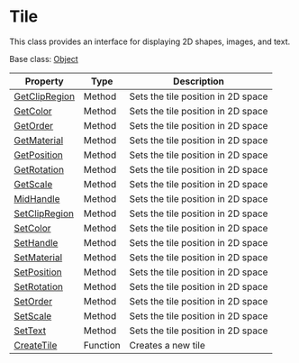 # Tile

This class provides an interface for displaying 2D shapes, images, and text.

Base class: [Object](Object.md)

| Property | Type | Description |
| --- | --- | --- |
| [GetClipRegion](Tile_GetClipRegion.md) | Method | Sets the tile position in 2D space |
| [GetColor](Tile_GetColor.md) | Method | Sets the tile position in 2D space |
| [GetOrder](Tile_GetOrder.md) | Method | Sets the tile position in 2D space |
| [GetMaterial](Tile_GetMaterial.md) | Method | Sets the tile position in 2D space |
| [GetPosition](Tile_GetPosition.md) | Method | Sets the tile position in 2D space |
| [GetRotation](Tile_GetRotation.md) | Method | Sets the tile position in 2D space |
| [GetScale](Tile_GetScale.md) | Method | Sets the tile position in 2D space |
| [MidHandle](Tile_MidHandle.md) | Method | Sets the tile position in 2D space |
| [SetClipRegion](Tile_SetClipRegion.md) | Method | Sets the tile position in 2D space |
| [SetColor](Tile_SetColor.md) | Method | Sets the tile position in 2D space |
| [SetHandle](Tile_SetHandle.md) | Method | Sets the tile position in 2D space |
| [SetMaterial](Tile_SetMaterial.md) | Method | Sets the tile position in 2D space |
| [SetPosition](Tile_SetPosition.md) | Method | Sets the tile position in 2D space |
| [SetRotation](Tile_SetRotation.md) | Method | Sets the tile position in 2D space |
| [SetOrder](Tile_SetOrder.md) | Method | Sets the tile position in 2D space |
| [SetScale](Tile_SetScale.md) | Method | Sets the tile position in 2D space |
| [SetText](Tile_SetText.md) | Method | Sets the tile position in 2D space |
| [CreateTile](CreateTile.md) | Function | Creates a new tile |
